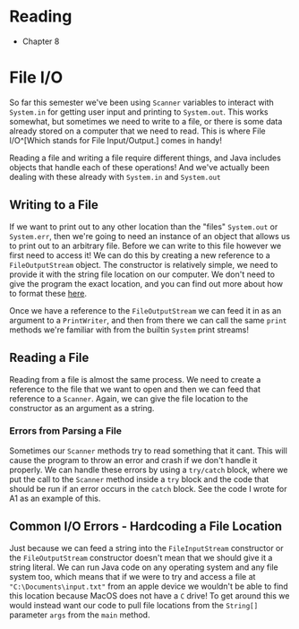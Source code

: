 # Reading
* Chapter 8
# File I/O
So far this semester we've been using `Scanner` variables to interact with `System.in` for getting user input and printing to `System.out`. This works somewhat, but sometimes we need to write to a file, or there is some data already stored on a computer that we need to read. This is where File I/O^[Which stands for File Input/Output.] comes in handy!

Reading a file and writing a file require different things, and Java includes objects that handle each of these operations! And we've actually been dealing with these already with `System.in` and `System.out`
## Writing to a File
If we want to print out to any other location than the "files" `System.out` or `System.err`, then we're going to need an instance of an object that allows us to print out to an arbitrary file. Before we can write to this file however we first need to access it! We can do this by creating a new reference to a `FileOutputStream` object. The constructor is relatively simple, we need to provide it with the string file location on our computer. We don't need to give the program the exact location, and you can find out more about how to format these [here](https://learn.microsoft.com/en-us/dotnet/standard/io/file-path-formats).

Once we have a reference to the `FileOutputStream` we can feed it in as an argument to a `PrintWriter`, and then from there we can call the same `print` methods we're familiar with from the builtin `System` print streams!
## Reading a File
Reading from a file is almost the same process. We need to create a reference to the file that we want to open and then we can feed that reference to a `Scanner`. Again, we can give the file location to the constructor as an argument as a string.
### Errors from Parsing a File
Sometimes our `Scanner` methods try to read something that it cant. This will cause the program to throw an error and crash if we don't handle it properly. We can handle these errors by using a `try/catch` block, where we put the call to the `Scanner` method inside a `try` block and the code that should be run if an error occurs in the `catch` block. See the code I wrote for A1 as an example of this.

## Common I/O Errors - Hardcoding a File Location
Just because we can feed a string into the `FileInputStream` constructor or the `FileOutputStream` constructor doesn't mean that we should give it a string literal. We can run Java code on any operating system and any file system too, which means that if we were to try and access a file at `"C:\Documents\input.txt"` from an apple device we wouldn't be able to find this location because MacOS does not have a `C` drive! To get around this we would instead want our code to pull file locations from the `String[]` parameter `args` from the `main` method.